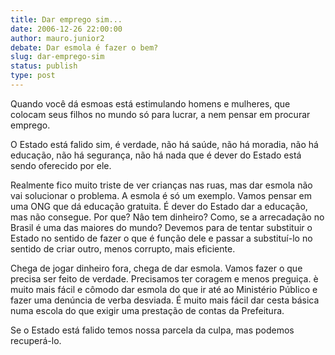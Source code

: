 ```yaml
---
title: Dar emprego sim...
date: 2006-12-26 22:00:00
author: mauro.junior2
debate: Dar esmola é fazer o bem?
slug: dar-emprego-sim
status: publish 
type: post
---
```


Quando você dá esmoas está estimulando homens e mulheres, que colocam seus filhos no mundo só para lucrar, a nem pensar em procurar emprego.   

O Estado está falido sim, é verdade, não há saúde, não há moradia, não há educação, não há segurança, não há nada que é dever do Estado está sendo oferecido por ele.   

Realmente fico muito triste de ver crianças nas ruas, mas dar esmola não vai solucionar o problema. A esmola é só um exemplo. Vamos pensar em uma ONG que dá educação gratuita. É dever do Estado dar a educação, mas não consegue. Por que? Nâo tem dinheiro? Como, se a arrecadação no Brasil é uma das maiores do mundo? Devemos para de tentar substituir o Estado no sentido de fazer o que é função dele e passar a substituí-lo no sentido de criar outro, menos corrupto, mais eficiente.   

Chega de jogar dinheiro fora, chega de dar esmola. Vamos fazer o que precisa ser feito de verdade. Precisamos ter coragem e menos preguiça. è muito mais fácil e cômodo dar esmola do que ir até ao Ministério Público e fazer uma denúncia de verba desviada. É muito mais fácil dar cesta básica numa escola do que exigir uma prestação de contas da Prefeitura.   

Se o Estado está falido temos nossa parcela da culpa, mas podemos recuperá-lo.
